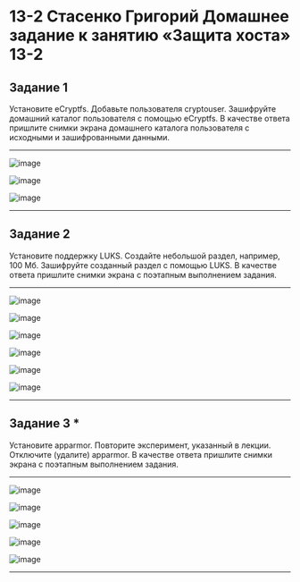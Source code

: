 # 13-2 Стасенко Григорий Домашнее задание к занятию «Защита хоста» 13-2

## Задание 1
Установите eCryptfs.
Добавьте пользователя cryptouser.
Зашифруйте домашний каталог пользователя с помощью eCryptfs.
В качестве ответа пришлите снимки экрана домашнего каталога пользователя с исходными и зашифрованными данными.


---
![image](https://github.com/Nightnek/HW13-2/assets/127677631/40875af5-34d7-407d-8a75-dc2dffdfdde7)

![image](https://github.com/Nightnek/HW13-2/assets/127677631/9625da93-604e-455a-a991-b39b860796b6)

![image](https://github.com/Nightnek/HW13-2/assets/127677631/af4149d3-11d2-40f6-8a8b-fcdd80b3f8d0)

---
## Задание 2
Установите поддержку LUKS.
Создайте небольшой раздел, например, 100 Мб.
Зашифруйте созданный раздел с помощью LUKS.
В качестве ответа пришлите снимки экрана с поэтапным выполнением задания.


---
![image](https://github.com/Nightnek/HW13-2/assets/127677631/008e352e-bfe9-4e92-9454-810abed4fec2)

![image](https://github.com/Nightnek/HW13-2/assets/127677631/3cf3574a-b4fd-4653-8d28-659015d69d86)

![image](https://github.com/Nightnek/HW13-2/assets/127677631/08ba4899-50d4-451f-b5cd-1e9167a95132)

![image](https://github.com/Nightnek/HW13-2/assets/127677631/360d26b3-d609-4b61-a234-db2b7f522ee6)

![image](https://github.com/Nightnek/HW13-2/assets/127677631/5db99ae6-1fdc-4e05-b911-012e601941e7)

![image](https://github.com/Nightnek/HW13-2/assets/127677631/c6485d3d-3691-43ae-a955-fd8615299792)

---
## Задание 3 *
Установите apparmor.
Повторите эксперимент, указанный в лекции.
Отключите (удалите) apparmor.
В качестве ответа пришлите снимки экрана с поэтапным выполнением задания.

---
![image](https://github.com/Nightnek/HW13-2/assets/127677631/1c44acf2-cf69-4043-8f4e-f1019619735d)

![image](https://github.com/Nightnek/HW13-2/assets/127677631/1e880868-2253-4da5-8572-c52ed0db1fcc)

![image](https://github.com/Nightnek/HW13-2/assets/127677631/0edcd3c2-5feb-499c-b4ac-7950303ef133)

![image](https://github.com/Nightnek/HW13-2/assets/127677631/6036d724-6d6a-4bd8-961a-98bdfd49981f)

![image](https://github.com/Nightnek/HW13-2/assets/127677631/6a959483-116c-4c72-a97d-224ce69ab5ff)

---

